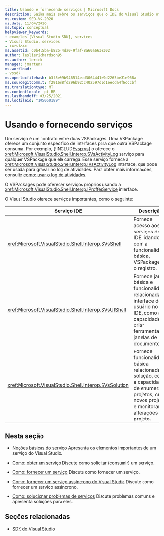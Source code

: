```yaml
---
title: Usando e fornecendo serviços | Microsoft Docs
description: Saiba mais sobre os serviços que o IDE do Visual Studio oferece para o VSPackages fornecer e usar. Estes artigos descrevem como obter e fornecer serviços.
ms.custom: SEO-VS-2020
ms.date: 11/04/2016
ms.topic: conceptual
helpviewer_keywords:
- examples [Visual Studio SDK], services
- Visual Studio, services
- services
ms.assetid: c0b415ba-b825-4da0-9faf-8a60a663e302
author: leslierichardson95
ms.author: lerich
manager: jmartens
ms.workload:
- vssdk
ms.openlocfilehash: b3f5e99b946514ebd3064441e9d2265be31e968a
ms.sourcegitcommit: f2916d8fd296b92cc402597d1d1eecda4f6cccbf
ms.translationtype: MT
ms.contentlocale: pt-BR
ms.lasthandoff: 03/25/2021
ms.locfileid: "105060189"
---
```

# <a name="using-and-providing-services"></a>Usando e fornecendo serviços
Um serviço é um contrato entre duas VSPackages. Uma VSPackage oferece um conjunto específico de interfaces para que outra VSPackage consuma. Por exemplo, [!INCLUDE[vsprvs](../code-quality/includes/vsprvs_md.md)] o oferece o <xref:Microsoft.VisualStudio.Shell.Interop.SVsActivityLog> serviço para qualquer VSPackage que ele carrega. Esse serviço fornece a <xref:Microsoft.VisualStudio.Shell.Interop.IVsActivityLog> interface, que pode ser usada para gravar no log de atividades. Para obter mais informações, consulte [como: usar o log de atividades](../extensibility/how-to-use-the-activity-log.md).

 O VSPackages pode oferecer serviços próprios usando a <xref:Microsoft.VisualStudio.Shell.Interop.IProfferService> interface.

 O Visual Studio oferece serviços importantes, como o seguinte:

|Serviço IDE|Descrição|
|-----------------|-----------------|
|<xref:Microsoft.VisualStudio.Shell.Interop.SVsShell>|Fornece acesso aos serviços do IDE lidando com a funcionalidade básica, VSPackages e o registro.|
|<xref:Microsoft.VisualStudio.Shell.Interop.SVsUIShell>|Fornece janela básica e funcionalidade relacionada à interface do usuário no IDE, como a capacidade de criar ferramentas e janelas de documentos.|
|<xref:Microsoft.VisualStudio.Shell.Interop.SVsSolution>|Fornece funcionalidade básica relacionada à solução, como a capacidade de enumerar projetos, criar novos projetos e monitorar alterações no projeto.|

## <a name="in-this-section"></a>Nesta seção
- [Noções básicas do serviço](../extensibility/internals/service-essentials.md) Apresenta os elementos importantes de um serviço do Visual Studio.

- [Como: obter um serviço](../extensibility/how-to-get-a-service.md) Discute como solicitar (consumir) um serviço.

- [Como: fornecer um serviço](../extensibility/how-to-provide-a-service.md) Discute como fornecer um serviço.

- [Como: fornecer um serviço assíncrono do Visual Studio](../extensibility/how-to-provide-an-asynchronous-visual-studio-service.md) Discute como fornecer um serviço assíncrono.

- [Como: solucionar problemas de serviços](../extensibility/how-to-troubleshoot-services.md) Discute problemas comuns e apresenta soluções para eles.

## <a name="related-sections"></a>Seções relacionadas
- [SDK do Visual Studio](../extensibility/visual-studio-sdk.md)
